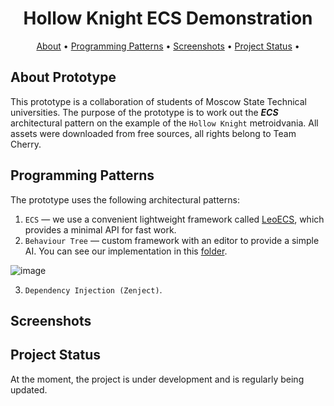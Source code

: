 <div align="center">

<h1>Hollow Knight ECS Demonstration</h1>

[About](#about-prototype)                     •
[Programming Patterns](#programming-patterns)    •
[Screenshots](#screenshots)                      •
[Project Status](#project-status)                •

</div>

## About Prototype

This prototype is a collaboration of students of Moscow State Technical universities. The purpose of the prototype is to work out the ***ECS*** architectural pattern on the example of the ```Hollow Knight``` metroidvania. All assets were downloaded from free sources, all rights belong to Team Cherry.

## Programming Patterns

The prototype uses the following architectural patterns:
1. ```ECS``` — we use a convenient lightweight framework called [LeoECS](https://github.com/Leopotam/ecs?ysclid=lbqlvnm2pp728702370), which provides a minimal API for fast work.
2. ```Behaviour Tree``` — custom framework with an editor to provide a simple AI. You can see our implementation in this [folder](https://github.com/DenisKozarezov/Demo-Hollow-Knight-ECS/tree/main/Packages/com.korolev.uilityai-package).

![image](https://user-images.githubusercontent.com/52127090/208237091-08a57f97-ff56-4975-8533-5818179b0f2c.png)

3. ```Dependency Injection (Zenject)```.

## Screenshots

## Project Status

At the moment, the project is under development and is regularly being updated.
